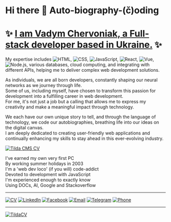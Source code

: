 # Hi there 👋 Auto-biography-(č)oding
# ✨ [I am Vadym Chervoniak, a Full-stack developer based in Ukraine.](https://bit.ly/Full-5tack) ✨
My expertise includes ![HTML](https://img.shields.io/badge/HTML-green), ![CSS](https://img.shields.io/badge/CSS-green), ![JavaScript](https://img.shields.io/badge/JavaScript-green), ![React](https://img.shields.io/badge/React-green), ![Vue](https://img.shields.io/badge/Vue-green), ![Node.js](https://img.shields.io/badge/Node.js-green), various databases, cloud computing, and integrating with different APIs, helping me to deliver complex web development solutions.
  
As individuals, we are all born developers, constantly shaping our neural networks as we journey through life.  
Some of us, including myself, have chosen to transform this passion for development into a fulfilling career in web development.  
For me, it's not just a job but a calling that allows me to express my creativity and make a meaningful impact through technology.
  
We each have our own unique story to tell, and through the language of technology, we code our autobiographies, breathing life into our ideas on the digital canvas.  
I am deeply dedicated to creating user-friendly web applications and continually enhancing my skills to stay ahead in this ever-evolving industry.

[![Tilda CMS CV](https://github.com/vadym4che/cv/blob/main/public/favicon.png)](https://vadym4che.tilda.ws/)

I've earned my own very first PC  
By working summer holidays in 2003  
I'm a 'web dev loco' (if you will) code-addict  
Devoted to development with JavaScript  
I'm experienced enough to exactly know  
Using DOCs, AI, Google and Stackoverflow  

<hr>

[![CV](https://img.shields.io/badge/CV-vadym4che-green)](https://vadym4che.github.io/cv/)
[![LinkedIn](https://img.shields.io/badge/LinkedIn-vadym4che-green)](https://www.linkedin.com/in/vadym4che/)
[![Facebook](https://img.shields.io/badge/Facebook-vadym4che-green)](https://www.facebook.com/vadym4che/)
[![Email](https://img.shields.io/badge/Email-vadym4che%40gmail.com-green)](mailto:vadym4che@gmail.com)
[![Telegram](https://img.shields.io/badge/Telegram-vadym4che-green)](https://t.me/vadym4che)
[![Phone](https://img.shields.io/badge/Phone-%2B380505444199-green)](tel:+380505444199)

<!--
**vadym4che/vadym4che** is a ✨ _special_ ✨ repository because its `README.md` (this file) appears on your GitHub profile.

Here are some ideas to get you started:

- 🔭 I’m currently working on ...
- 🌱 I’m currently learning ...
- 👯 I’m looking to collaborate on ...
- 🤔 I’m looking for help with ...
- 💬 Ask me about ...
- 📫 How to reach me: ...
- 😄 Pronouns: ...
- ⚡ Fun fact: ...
-->
<hr>

[![TildaCV](https://github.com/vadym4che/vadym4che/blob/cover-picture.png)](https://vadym4che.tilda.ws/)